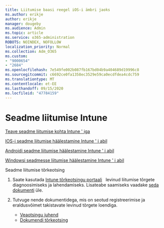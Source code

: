 ```yaml
---
title: Liitumise baasi reegel iOS-i ämbri jaoks
ms.author: erikje
author: erikje
manager: dougeby
ms.audience: Admin
ms.topic: article
ms.service: o365-administration
ROBOTS: NOINDEX, NOFOLLOW
localization_priority: Normal
ms.collection: Adm_O365
ms.custom:
- "9000654"
- "2684"
ms.openlocfilehash: 7e549fe002b087fb167bd04b9a404689d19996c8
ms.sourcegitcommit: c6692ce0fa1358ec3529e59ca0ecdfdea4cdc759
ms.translationtype: MT
ms.contentlocale: et-EE
ms.lasthandoff: 09/15/2020
ms.locfileid: "47784159"
---
```

# <a name="intune-device-enrollment"></a>Seadme liitumise Intune

[Teave seadme liitumise kohta Intune ' iga](https://docs.microsoft.com/intune/enrollment/device-enrollment)

[IOS-i seadme liitumise häälestamine Intune ' i abil](https://docs.microsoft.com/intune/enrollment/ios-enroll)

[Androidi seadme liitumise häälestamine Intune ' i abil](https://docs.microsoft.com/intune/android-enroll)

[Windowsi seadmesse liitumise häälestamine Intune ' i abil](https://docs.microsoft.com/intune/windows-enroll)

Seadme liitumise tõrkeotsing

1. Saate kasutada [Intune tõrkeotsingu portaali](https://devicemanagement.microsoft.com/#blade/Microsoft_Intune_DeviceSettings/TroubleshootBlade)   levinud liitumise tõrgete diagnoosimiseks ja lahendamiseks. Lisateabe saamiseks vaadake [seda dokumenti](https://docs.microsoft.com/intune/help-desk-operators) üle.

2. Tutvuge nende dokumentidega, mis on seotud registreerimise ja eraldusvõimet takistavate levinud tõrgete loendiga.
    - [Veaotsingu juhend](https://support.microsoft.com/help/4469913/troubleshooting-windows-device-enrollment-problems-in-microsoft-intune)
    - [Dokumendi tõrkeotsing](https://docs.microsoft.com/intune/troubleshoot-device-enrollment-in-intune)
